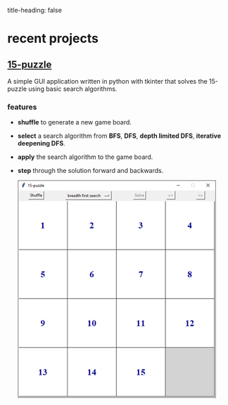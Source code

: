 title-heading: false

# recent projects

## [15-puzzle](https://github.com/damiha/15-puzzle)

A simple GUI application written in python with tkinter that solves the 15-puzzle using basic search algorithms.

### features

- **shuffle**   to generate a new game board.
- **select**    a search algorithm from **BFS**, **DFS**, **depth limited DFS**, **iterative deepening DFS**.
- **apply**     the search algorithm to the game board.
- **step**      through the solution forward and backwards.

 	![alt text](/images/15-puzzle-pages.png)
